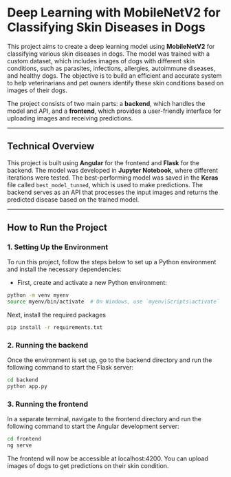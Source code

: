 # Deep Learning with MobileNetV2 for Classifying Skin Diseases in Dogs

This project aims to create a deep learning model using **MobileNetV2** for classifying various skin diseases in dogs. The model was trained with a custom dataset, which includes images of dogs with different skin conditions, such as parasites, infections, allergies, autoimmune diseases, and healthy dogs. The objective is to build an efficient and accurate system to help veterinarians and pet owners identify these skin conditions based on images of their dogs.

The project consists of two main parts: a **backend**, which handles the model and API, and a **frontend**, which provides a user-friendly interface for uploading images and receiving predictions.

---

## Technical Overview

This project is built using **Angular** for the frontend and **Flask** for the backend. The model was developed in **Jupyter Notebook**, where different iterations were tested. The best-performing model was saved in the **Keras** file called `best_model_tunned`, which is used to make predictions. The backend serves as an API that processes the input images and returns the predicted disease based on the trained model.

---

## How to Run the Project

### 1. Setting Up the Environment

To run this project, follow the steps below to set up a Python environment and install the necessary dependencies:

- First, create and activate a new Python environment:

```bash
python -m venv myenv
source myenv/bin/activate  # On Windows, use `myenv\Scripts\activate`
```

Next, install the required packages
```bash
pip install -r requirements.txt
```

### 2. Running the backend
Once the environment is set up, go to the backend directory and run the following command to start the Flask server:
```bash
cd backend
python app.py
```
### 3. Running the frontend
In a separate terminal, navigate to the frontend directory and run the following command to start the Angular development server:
```bash
cd frontend
ng serve
```
The frontend will now be accessible at localhost:4200. You can upload images of dogs to get predictions on their skin condition.